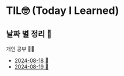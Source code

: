 # TIL🤓 (Today I Learned) 

## 날짜 별 정리 📅
   개인 공부 ✍🏻 
* [2024-08-18 📒](./Programmers/20240818.md)
* [2024-08-19 📒](./Programmers/20240819.md)
